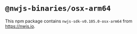 # `@nwjs-binaries/osx-arm64`

This npm package contains `nwjs-sdk-v0.105.0-osx-arm64` from <https://nwjs.io>.
